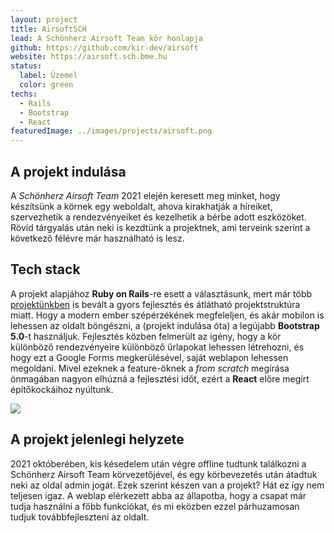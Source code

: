 ```yaml
---
layout: project
title: AirsoftSCH
lead: A Schönherz Airsoft Team kör honlapja
github: https://github.com/kir-dev/airsoft
website: https://airsoft.sch.bme.hu
status:
  label: Üzemel
  color: green
techs:
  - Rails
  - Bootstrap
  - React
featuredImage: ../images/projects/airsoft.png
---
```


## A projekt indulása

A _Schönherz Airsoft Team_ 2021 elején keresett meg minket, hogy készítsünk a körnek egy weboldalt, ahova kirakhatják a híreiket, szervezhetik a rendezvényeiket és kezelhetik a bérbe adott eszközöket. Rövid tárgyalás után neki is kezdtünk a projektnek, ami terveink szerint a következő félévre már használható is lesz.

## Tech stack

A projekt alapjához **Ruby on Rails**-re esett a választásunk, mert már több [projektünkben](/projects) is bevált a gyors fejlesztés és átlátható projektstruktúra miatt. Hogy a modern ember szépérzékének megfeleljen, és akár mobilon is lehessen az oldalt böngészni, a (projekt indulása óta) a legújabb **Bootstrap 5.0**-t használjuk. Fejlesztés közben felmerült az igény, hogy a kör különböző rendezvényeire különböző űrlapokat lehessen létrehozni, és hogy ezt a Google Forms megkerülésével, saját weblapon lehessen megoldani. Mivel ezeknek a feature-öknek a _from scratch_ megírása önmagában nagyon elhúzná a fejlesztési időt, ezért a **React** előre megírt építőkockáihoz nyúltunk.

![](https://warp.kir-dev.sch.bme.hu/img/blobs/redirect/eyJfcmFpbHMiOnsibWVzc2FnZSI6IkJBaHBRUT09IiwiZXhwIjpudWxsLCJwdXIiOiJibG9iX2lkIn19--e8bba5dfde001eb14c15c48354e3cfa00961d89d/WJnLCRz.png)

## A projekt jelenlegi helyzete

2021 októberében, kis késedelem után végre offline tudtunk találkozni a Schönherz Airsoft Team körvezetőjével, és egy körbevezetés után átadtuk neki az oldal admin jogát. Ezek szerint készen van a projekt? Hát ez így nem teljesen igaz. A weblap elérkezett abba az állapotba, hogy a csapat már tudja használni a főbb funkciókat, és mi eközben ezzel párhuzamosan tudjuk továbbfejleszteni az oldalt.

